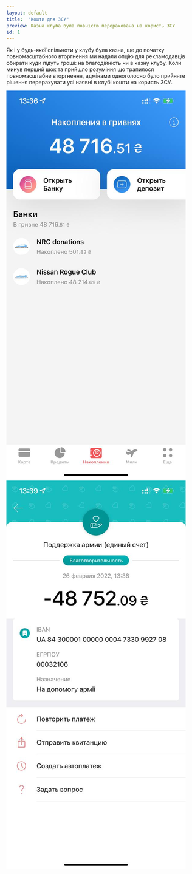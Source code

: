 ```yaml
---
layout: default
title:  "Кошти для ЗСУ"
preview: Казна клуба була повністю перерахована на користь ЗСУ
id: 1
---
```


Як і у будь-якої спільноти у клубу була казна, ще до початку повномасштабного вторгнення ми надали опцію для рекламодавців обирати куди підуть гроші: на благодійність чи в казну клубу.
Коли минув перший шок та прийшло розуміння що трапилося повномасштабне вторгнення, адмінами одноголосно було прийняте рішення перерахувати усі наявні в клубі кошти на користь ЗСУ.

![1](/assets/img/report/1/1.jpeg)
![2](/assets/img/report/1/2.jpeg)
